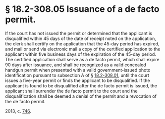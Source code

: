 # § 18.2-308.05 Issuance of a de facto permit.

<p>If the court has not issued the permit or determined that the applicant is disqualified within 45 days of the date of receipt noted on the application, the clerk shall certify on the application that the 45-day period has expired, and mail or send via electronic mail a copy of the certified application to the applicant within five business days of the expiration of the 45-day period. The certified application shall serve as a de facto permit, which shall expire 90 days after issuance, and shall be recognized as a valid concealed handgun permit when presented with a valid government-issued photo identification pursuant to subsection A of § <a href='http://law.lis.virginia.gov/vacode/18.2-308.01/'>18.2-308.01</a>, until the court issues a five-year permit or finds the applicant to be disqualified. If the applicant is found to be disqualified after the de facto permit is issued, the applicant shall surrender the de facto permit to the court and the disqualification shall be deemed a denial of the permit and a revocation of the de facto permit.</p><p>2013, c. <a href='http://lis.virginia.gov/cgi-bin/legp604.exe?131+ful+CHAP0746'>746</a>.</p>